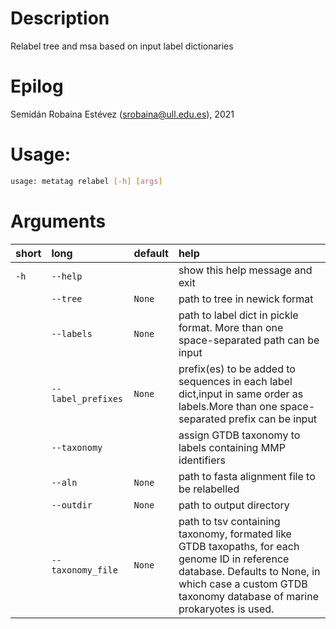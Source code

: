 # Description


Relabel tree and msa based on input label dictionaries
# Epilog


Semidán Robaina Estévez (srobaina@ull.edu.es), 2021
# Usage:


```bash
usage: metatag relabel [-h] [args] 

```
# Arguments

|short|long|default|help|
| :--- | :--- | :--- | :--- |
|`-h`|`--help`||show this help message and exit|
||`--tree`|`None`|path to tree in newick format|
||`--labels`|`None`|path to label dict in pickle format. More than one space-separated path can be input|
||`--label_prefixes`|`None`|prefix(es) to be added to sequences in each label dict,input in same order as labels.More than one space-separated prefix can be input|
||`--taxonomy`||assign GTDB taxonomy to labels containing MMP identifiers|
||`--aln`|`None`|path to fasta alignment file to be relabelled|
||`--outdir`|`None`|path to output directory|
||`--taxonomy_file`|`None`|path to tsv containing taxonomy, formated like GTDB taxopaths, for each genome ID in reference database. Defaults to None, in which case a custom GTDB taxonomy database of marine prokaryotes is used.|
